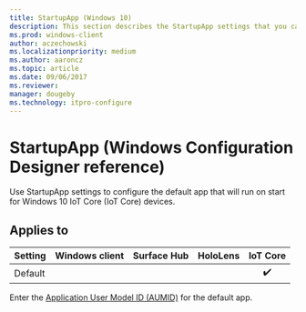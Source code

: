 ```yaml
---
title: StartupApp (Windows 10)
description: This section describes the StartupApp settings that you can configure in provisioning packages for Windows 10 using Windows Configuration Designer.
ms.prod: windows-client
author: aczechowski
ms.localizationpriority: medium
ms.author: aaroncz
ms.topic: article
ms.date: 09/06/2017
ms.reviewer: 
manager: dougeby
ms.technology: itpro-configure
---
```


# StartupApp (Windows Configuration Designer reference)

Use StartupApp settings to configure the default app that will run on start for Windows 10 IoT Core (IoT Core) devices.

## Applies to

| Setting   | Windows client | Surface Hub | HoloLens | IoT Core |
| --- | :---: | :---: | :---: | :---: | 
| Default |  |  |  |  ✔️ |

Enter the [Application User Model ID (AUMID)](/windows-hardware/customize/enterprise/find-the-application-user-model-id-of-an-installed-app) for the default app.
